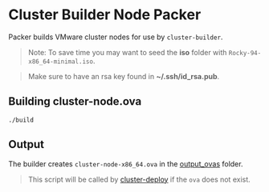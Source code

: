 # Cluster Builder Node Packer
Packer builds VMware cluster nodes for use by `cluster-builder`.

> Note: To save time you may want to seed the __iso__ folder with `Rocky-94-x86_64-minimal.iso`.

> Make sure to have an rsa key found in **~/.ssh/id_rsa.pub**.

## Building cluster-node.ova

```
./build
```

## Output
The builder creates `cluster-node-x86_64.ova` in the [output_ovas](./output_ovas/) folder.


> This script will be called by [cluster-deploy](../cluster-deploy) if the `ova` does not exist.

